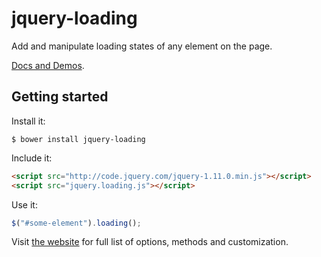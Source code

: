 # jquery-loading

Add and manipulate loading states of any element on the page.

[Docs and Demos](http://carlosbonetti.github.io/jquery-loading/).

## Getting started

Install it:

```shell
$ bower install jquery-loading
```

Include it:

```html
<script src="http://code.jquery.com/jquery-1.11.0.min.js"></script>
<script src="jquery.loading.js"></script>
```

Use it:
```javascript
$("#some-element").loading();
```

Visit [the website](http://carlosbonetti.github.io/jquery-loading/) for full list of options, methods and customization.
